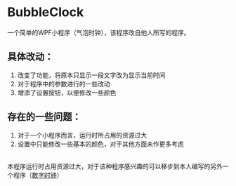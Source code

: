 # BubbleClock
一个简单的WPF小程序（气泡时钟），该程序改自他人所写的程序。
## 具体改动：
1. 改变了功能，将原本只显示一段文字改为显示当前时间
2. 对于程序中的参数进行的一些改动
3. 增添了设置按钮，以便修改一些颜色

## 存在的一些问题：
1. 对于一个小程序而言，运行时所占用的资源过大
2. 设置中只能修改一些基本的颜色，对于其他方面未作更多考虑

<br/>
本程序运行时占用资源过大，对于该种程序感兴趣的可以移步到本人编写的另外一个程序（<a href="https://github.com/Xiang-M-J/DigitalClock">数字时钟</a>）
